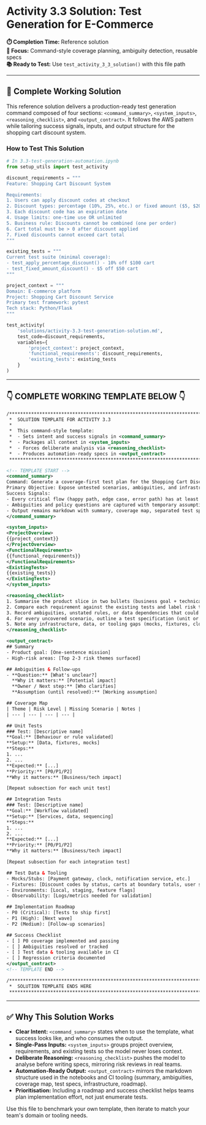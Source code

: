 # Activity 3.3 Solution: Test Generation for E-Commerce

**⏱️ Completion Time:** Reference solution  
**🎯 Focus:** Command-style coverage planning, ambiguity detection, reusable specs  
**📚 Ready to Test:** Use `test_activity_3_3_solution()` with this file path

---

## 🎯 Complete Working Solution

This reference solution delivers a production-ready test generation command composed of four sections: `<command_summary>`, `<system_inputs>`, `<reasoning_checklist>`, and `<output_contract>`. It follows the AWS pattern while tailoring success signals, inputs, and output structure for the shopping cart discount system.

### How to Test This Solution

```python
# In 3.3-test-generation-automation.ipynb
from setup_utils import test_activity

discount_requirements = """
Feature: Shopping Cart Discount System

Requirements:
1. Users can apply discount codes at checkout
2. Discount types: percentage (10%, 25%, etc.) or fixed amount ($5, $20, etc.)
3. Each discount code has an expiration date
4. Usage limits: one-time use OR unlimited
5. Business rule: Discounts cannot be combined (one per order)
6. Cart total must be > 0 after discount applied
7. Fixed discounts cannot exceed cart total
"""

existing_tests = """
Current test suite (minimal coverage):
- test_apply_percentage_discount() - 10% off $100 cart
- test_fixed_amount_discount() - $5 off $50 cart
"""

project_context = """
Domain: E-commerce platform
Project: Shopping Cart Discount Service
Primary test framework: pytest
Tech stack: Python/Flask
"""

test_activity(
    'solutions/activity-3.3-test-generation-solution.md',
    test_code=discount_requirements,
    variables={
        'project_context': project_context,
        'functional_requirements': discount_requirements,
        'existing_tests': existing_tests
    }
)
```

---

## 👇 COMPLETE WORKING TEMPLATE BELOW 👇

```xml
/*******************************************************************************
 *  SOLUTION TEMPLATE FOR ACTIVITY 3.3
 *  
 *  This command-style template:
 *  - Sets intent and success signals in <command_summary>
 *  - Packages all context in <system_inputs>
 *  - Forces deliberate analysis via <reasoning_checklist>
 *  - Produces automation-ready specs in <output_contract>
 ******************************************************************************/

<!-- TEMPLATE START -->
<command_summary>
Command: Generate a coverage-first test plan for the Shopping Cart Discount Service before sprint planning.
Primary Objective: Expose untested scenarios, ambiguities, and infrastructure needs so QA can prioritise automation work.
Success Signals:
- Every critical flow (happy path, edge case, error path) has at least one unit or integration test candidate with priority.
- Ambiguities and policy questions are captured with temporary assumptions and follow-up owners.
- Output remains markdown with summary, coverage map, separated test specs, and infrastructure checklist to drop into QA tooling.
</command_summary>

<system_inputs>
<ProjectOverview>
{{project_context}}
</ProjectOverview>
<FunctionalRequirements>
{{functional_requirements}}
</FunctionalRequirements>
<ExistingTests>
{{existing_tests}}
</ExistingTests>
</system_inputs>

<reasoning_checklist>
1. Summarise the product slice in two bullets (business goal + technical scope) to anchor the test strategy.
2. Compare each requirement against the existing tests and label risk themes (happy path, boundary, error handling, policy, security).
3. Record ambiguities, unstated rules, or data dependencies that could block automation; assign provisional assumptions if clarification is pending.
4. For every uncovered scenario, outline a test specification (unit or integration) including setup, steps, expected result, and priority before drafting the final markdown output.
5. Note any infrastructure, data, or tooling gaps (mocks, fixtures, clock control) needed to implement the plan.
</reasoning_checklist>

<output_contract>
## Summary
- Product goal: [One-sentence mission]
- High-risk areas: [Top 2-3 risk themes surfaced]

## Ambiguities & Follow-ups
- **Question:** [What's unclear?]
  **Why it matters:** [Potential impact]
  **Owner / Next step:** [Who clarifies]
  **Assumption (until resolved):** [Working assumption]

## Coverage Map
| Theme | Risk Level | Missing Scenario | Notes |
| --- | --- | --- | --- |

## Unit Tests
### Test: [Descriptive name]
**Goal:** [Behaviour or rule validated]
**Setup:** [Data, fixtures, mocks]
**Steps:**
1. ...
2. ...
**Expected:** [...]
**Priority:** [P0/P1/P2]
**Why it matters:** [Business/tech impact]

[Repeat subsection for each unit test]

## Integration Tests
### Test: [Descriptive name]
**Goal:** [Workflow validated]
**Setup:** [Services, data, sequencing]
**Steps:**
1. ...
2. ...
**Expected:** [...]
**Priority:** [P0/P1/P2]
**Why it matters:** [Business/tech impact]

[Repeat subsection for each integration test]

## Test Data & Tooling
- Mocks/Stubs: [Payment gateway, clock, notification service, etc.]
- Fixtures: [Discount codes by status, carts at boundary totals, user segments]
- Environments: [Local, staging, feature flags]
- Observability: [Logs/metrics needed for validation]

## Implementation Roadmap
- P0 (Critical): [Tests to ship first]
- P1 (High): [Next wave]
- P2 (Medium): [Follow-up scenarios]

## Success Checklist
- [ ] P0 coverage implemented and passing
- [ ] Ambiguities resolved or tracked
- [ ] Test data & tooling available in CI
- [ ] Regression criteria documented
</output_contract>
<!-- TEMPLATE END -->

/*******************************************************************************
 *  SOLUTION TEMPLATE ENDS HERE
 ******************************************************************************/
```

---

## ✅ Why This Solution Works

- **Clear Intent:** `<command_summary>` states when to use the template, what success looks like, and who consumes the output.
- **Single-Pass Inputs:** `<system_inputs>` groups project overview, requirements, and existing tests so the model never loses context.
- **Deliberate Reasoning:** `<reasoning_checklist>` pushes the model to analyse before writing specs, mirroring risk reviews in real teams.
- **Automation-Ready Output:** `<output_contract>` mirrors the markdown structure used in the notebooks and CI tooling (summary, ambiguities, coverage map, test specs, infrastructure, roadmap).
- **Prioritisation:** Including a roadmap and success checklist helps teams plan implementation effort, not just enumerate tests.

Use this file to benchmark your own template, then iterate to match your team's domain or tooling needs.
